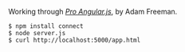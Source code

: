 Working through [_Pro Angular.js_](http://www.apress.com/9781430264484), by Adam Freeman.

    $ npm install connect
    $ node server.js
    $ curl http://localhost:5000/app.html